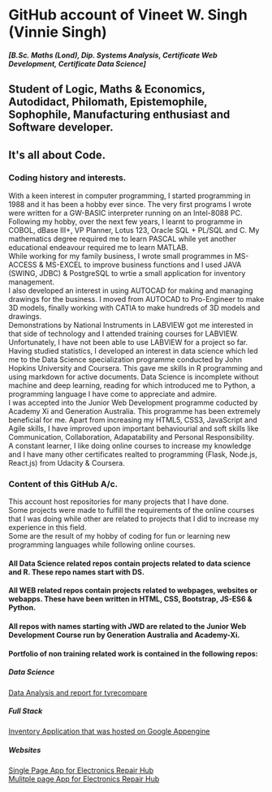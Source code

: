 # GitHub account of Vineet W. Singh (Vinnie Singh)
#### _[B.Sc. Maths (Lond), Dip. Systems Analysis, Certificate Web Development, Certificate Data Science]_
## Student of Logic, Maths & Economics, Autodidact, Philomath, Epistemophile, Sophophile,  Manufacturing enthusiast and Software developer.
## It's all about Code. 
### Coding history and interests.
With a keen interest in computer programming, I started programming in 1988 and it has been a hobby ever since. The very first programs I wrote were written for a GW-BASIC interpreter running on an Intel-8088 PC.  
Following my hobby, over the next few years, I learnt to programme in COBOL, dBase III+, VP Planner, Lotus 123, Oracle SQL + PL/SQL and C. My mathematics degree required me to learn PASCAL while yet another educational endeavour required me to learn MATLAB.  
While working for my family business, I wrote small programmes in MS-ACCESS & MS-EXCEL to improve business functions and I used JAVA (SWING, JDBC) & PostgreSQL to wrtie a small application for inventory management.  
I also developed an interest in using AUTOCAD for making and managing drawings for the business. I moved from AUTOCAD to Pro-Engineer to make 3D models, finally working with CATIA to make hundreds of 3D models and drawings.  
Demonstrations by National Instruments in LABVIEW got me interested in that side of technology and I attended training courses for LABVIEW. Unfortunately, I have not been able to use LABVIEW for a project so far.  
Having studied statistics, I developed an interest in data science which led me to the Data Science specialization programme conducted by John Hopkins University and Coursera. This gave me skills in R programming and using markdown for active documents.
Data Science is incomplete without machine and deep learning, reading for which introduced me to Python, a programming language I have come to appreciate and admire.  
I was accepted into the Junior Web Development programme coducted by Academy Xi and Generation Australia. This programme has been extremely beneficial for me. Apart from increasing my HTML5, CSS3, JavaScript and Agile skills, I have improved upon important behaviourial and soft skills like Communication, Collaboration, Adapatability and Personal Responsibility.  
A constant learner, I like doing online courses to increase my knowledge and I have many other certificates realted to programming (Flask, Node.js, React.js) from Udacity & Coursera.  
### Content of this GitHub A/c. 
This account host repositories for many projects that I have done.  
Some projects were made to fulfill the requirements of the online courses that I was doing while other are related to projects that I did to increase my experience in this field.  
Some are the result of my hobby of coding for fun or learning new programming languages while following online courses.
#### All Data Science related repos contain projects related to data science and R. These repo names start with DS.
#### All WEB related repos contain projects related to webpages, websites or webapps. These have been written in HTML, CSS, Bootstrap, JS-ES6 & Python. 
#### All repos with names starting with JWD are related to the Junior Web Development Course run by Generation Australia and Academy-Xi. 
#### Portfolio of non training related work is contained in the following repos:
##### Data Science
[Data Analysis and report for tyrecompare](https://github.com/Vulcan-Logic/DS_tyre_compare)  
##### Full Stack 
[Inventory Application that was hosted on Google Appengine](https://github.com/Vulcan-Logic/WEB_flask_inventory_project)
##### Websites
[Single Page App for Electronics Repair Hub](https://github.com/Vulcan-Logic/erh)  
[Mulitple page App for Electronics Repair Hub](https://github.com/Vulcan-Logic/electronicsrepairhub)
